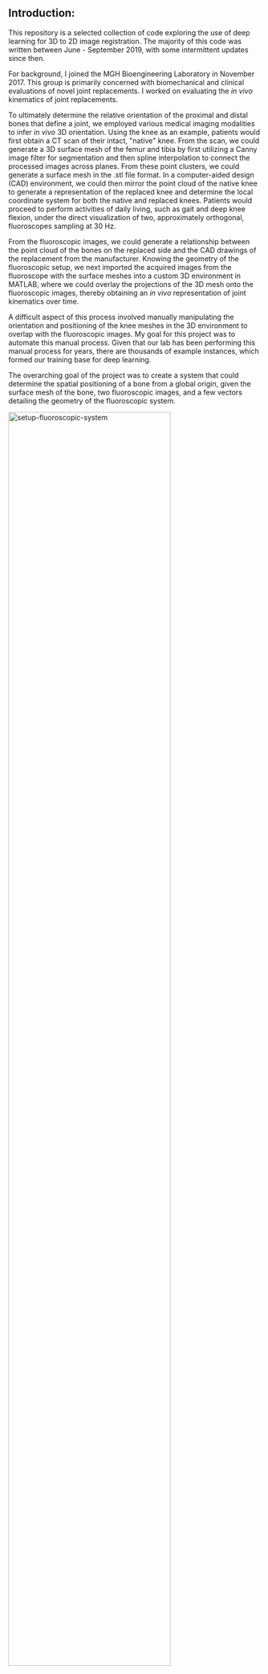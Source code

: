 ## Introduction:

This repository is a selected collection of code exploring the use of deep learning for 3D to 2D image registration. The majority of this code was written between June - September 2019, with some intermittent updates since then. 

For background, I joined the MGH Bioengineering Laboratory in November 2017. This group is primarily concerned with biomechanical and clinical evaluations of novel joint replacements. I worked on evaluating the *in vivo* kinematics of joint replacements.

To ultimately determine the relative orientation of the proximal and distal bones that define a joint, we employed various medical imaging modalities to infer *in vivo* 3D orientation. Using the knee as an example, patients would first obtain a CT scan of their intact, "native" knee. From the scan, we could generate a 3D surface mesh of the femur and tibia by first utilizing a Canny image filter for segmentation and then spline interpolation to connect the processed images across planes. From these point clusters, we could generate a surface mesh in the .stl file format. In a computer-aided design (CAD) environment, we could then mirror the point cloud of the native knee to generate a representation of the replaced knee and determine the local coordinate system for both the native and replaced knees. Patients would proceed to perform activities of daily living, such as gait and deep knee flexion, under the direct visualization of two, approximately orthogonal, fluoroscopes sampling at 30 Hz.

From the fluoroscopic images, we could generate a relationship between the point cloud of the bones on the replaced side and the CAD drawings of the replacement from the manufacturer. Knowing the geometry of the fluoroscopic setup, we next imported the acquired images from the fluoroscope with the surface meshes into a custom 3D environment in MATLAB, where we could overlay the projections of the 3D mesh onto the fluoroscopic images, thereby obtaining an *in vivo* representation of joint kinematics over time.

A difficult aspect of this process involved manually manipulating the orientation and positioning of the knee meshes in the 3D environment to overlap with the fluoroscopic images. My goal for this project was to automate this manual process. Given that our lab has been performing this manual process for years, there are thousands of example instances, which formed our training base for deep learning.

The overarching goal of the project was to create a system that could determine the spatial positioning of a bone from a global origin, given the surface mesh of the bone, two fluoroscopic images, and a few vectors detailing the geometry of the fluoroscopic system.

<img src="./background/images/DFIS_setup.png" alt="setup-fluoroscopic-system" width=80% />



## Relevant Background:

The background for this project concerns image registration. I will defer a more comprehensive discussion of medical image registration, as it has previously been covered extensively. For introductions to medical image registration, I recommend a 2001 [review article](https://pubmed.ncbi.nlm.nih.gov/11277237/) by Hill et al. and a 2008 [review article](https://pubmed.ncbi.nlm.nih.gov/18270067/) by Mark Holden. Additionally, it is important to note that solving this problem has previously been attempted by previous members of our research group (see [here](https://pubmed.ncbi.nlm.nih.gov/16813450/) and [here](https://pubmed.ncbi.nlm.nih.gov/21806411/)); however, it is important to note that the practical implementation of these methods was never successful, and to this day, all frames that are utilized for publication have been manually matched. A contributing reason for the lack of success of the methods detailed above involves the presence of fluoroscopic artifacts from the contralateral knee (see image below). To determine what laterality is being evaluated in these scenarios requires knowledge of the preceding images or a binary designation of whether the knee being evaluated is or is not the replaced knee. For this reason and others, I hypothesized the problem would be better solved utilizing principles of deep learning, as has been done for other imaging modalities (see [here](https://pubmed.ncbi.nlm.nih.gov/30579222/)).

<img src="./background/images/examp_img_1_repro.png" alt="fluoro-artifact-example" width=40% />



The code for the project was written in [Python 3.7](https://www.python.org/downloads/). The deep learning library utilized was [TensorFlow v2.0.0](https://www.tensorflow.org/versions/), and the code was executed on a Unix-based, private computing cluster that implemented an LSF scheduler. Training was performed on two CUDA-enabled, 16 GB [Tesla P100](https://developer.nvidia.com/cuda-gpus) GPUs from [Nvidia](https://www.nvidia.com/en-us/).



## Hierarchical Directory Structure:

Given that this project dealt with medical imaging data, it is important to note, first and foremost, that there is no direct medical imaging data contained within this repository. The repository has been scanned multiple times to ensure that any images included have been generated by me and do not contain any metadata associated with patients or the hospital of origin. Furthermore, there is no patient data contained with the Python code files. All references to the directory structure of the computational cluster have likewise been removed.

The directory structure is as follows:

<img src="./background/images/directory_structure.png" />

It is important to note that examples of the original data directory structure have been replicated for completion, and there is no data contained in the nested directories of the given activities.



## Brief Description of Model Architecture:

The overarching goal of this project was to generate a vector detailing the global position of a specific bone. This parameter vector is of the form:

<img src="./background/images/parameter_vector_latex.png" alt="fluoro-artifact-example" width=70% />

As can be seen from the description of the parameter vector, this deep learning method is attempting to predict the rigid body transformation of a given bone from the global origin. Rigid body assumptions are currently used for kinematic analysis by the MGH Bioengineering Group.

As there were thousands (~6200) of previously matched frames, the calibration data (detailing the geometry of the fluoroscopic setup), fluoroscopic data, and voxel data (generated from surface mesh in the form of a voxelized data set) were first collated into large [HDF5]( https://www.hdfgroup.org/solutions/hdf5) matrices containing the respective data, which were organized by matched frame so that an identical index across all three matrices corresponds to the same frame. These compilation matrices were first generated by code in the `fluoro/code/datacomp` directory. The training dataset was further supplemented by generating random rotations of both the voxelized dataset and the fluoroscopic images to make the trained model more robust and capable to detect higher-level relationships between the mesh data and fluoroscopic data.

The first model architecture employed 3D convolutions to the voxel dataset, 2D convolutions to the fluoroscopic dataset, and then fully connected layers on top of the calibration data. The output of these various subdivisions was then appended together to generate a fully connected layer that went into the output parameter vector.

<img src="./background/images/nn_iteration_1.png" width=100% />

This model had approximately 4 million tunable parameters, so after playing with various hyperparameters, it was determined that the parameter space was too large to converge to an optimal solution. An example of the output parameter vector error is shown below.

<img src="./background/images/nn_iteration_1_output_parameter_error.png" width=75% />

The next iterations of the network architecture employed skip connections based on the seminal 2015 [residual network paper](https://arxiv.org/abs/1512.03385) by He et al. In implementing this model, the parameter space for tuning decreased by 75% to less than 1 million parameters. 

<img src="./background/images/nn_iteration_2.png" width=100% />

This model iteration both converged faster and obtained a lower validation set error.

<img src="./background/images/nn_iteration_2_output_parameter_error.png" width=75% />

<img src="./background/images/nn_iteration_2_ooutput_parameter_example.png" width=75% />



## Conclusions:

Overall, the experience demonstrated that the parameter vectors detailing the rigid body transformations of a given bone could be approximated through the use of deep learning. Although still not able to exactly replicate the manually matched parameter vectors, this study demonstrated feasibility in the method and future iterations could improve upon the results detailed above.



## Possible Next Steps:

The next iteration of the model would attempt to take the 2D fluoroscopic images and produce upsampled, voxelized models of the surface meshes, from which the 3D orientation can be inferred. This model will hopefully reduce the overfitting that occurs when there are hundreds of thousands of tunable parameters.

<img src="./background/images/nn_iteration_3.png" style="zoom:35%;" />

